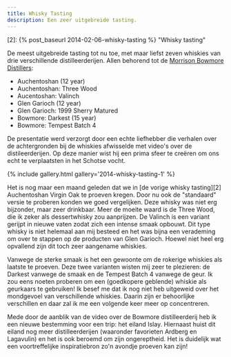 ```yaml
---
title: Whisky Tasting
description: Een zeer uitgebreide tasting.
---
```

[1]: http://www.morrisonbowmore.co.uk/
[2]: {% post_baseurl 2014-02-06-whisky-tasting %} "Whisky tasting"

De meest uitgebreide tasting tot nu toe, met maar liefst zeven whiskies van drie verschillende distilleerderijen. Allen behorend tot de [Morrison Bowmore Distillers][1]:

- Auchentoshan (12 year)
- Auchentoshan: Three Wood
- Aucentoshan: Valinch
- Glen Garioch (12 year)
- Glen Garioch: 1999 Sherry Matured
- Bowmore: Darkest (15 year)
- Bowmore: Tempest Batch 4

<a name="more"></a>

De presentatie werd verzorgt door een echte liefhebber die verhalen over de achtergronden bij de whiskies afwisselde met video's over de distileerderijen. Op deze manier wist hij een prima sfeer te creëren om ons echt te verplaatsten in het Schotse vocht.

{% include gallery.html gallery='2014-whisky-tasting-1' %}

Het is nog maar een maand geleden dat we in [de vorige whisky tasting][2] Auchentoshan Virgin Oak te proeven kregen. Door nu ook de "standaard" versie te proberen konden we goed vergelijken. Deze whisky was niet erg bijzonder, maar zeer drinkbaar. Meer de moeite waard is de Three Wood, die ik zeker als dessertwhisky zou aanprijzen. De Valinch is een variant gerijpt in nieuwe vaten zodat zich een intense smaak opbouwt. Dit type whisky is niet helemaal aan mij besteed en het was bijna een verademing om over te stappen op de producten van Glen Garioch. Hoewel niet heel erg opvallend zijn dit toch zeer aangename whiskies.

Vanwege de sterke smaak is het een gewoonte om de rokerige whiskies als laatste te proeven. Deze twee varianten wisten mij zeer te plezieren: de Darkest vanwege de smaak en de Tempest Batch 4 vanwege de geur. Ik zou eens noeten proberen om een (goedkopere geblende) whiskie als geurkaars te gebruiken! Ik besef me dat ik nog niet heb uitgeweid over het mondgevoel van verschillende whiskies. Daarin zijn er behoorlijke verschillen en daar zal ik me een volgende keer meer op concentreren.

Mede door de aanblik van de video over de Bowmore distilleerderij heb ik een nieuwe bestemming voor een trip: het eiland Islay. Hiernaast huist dit eiland nog meer distilleerderijen (waaronder favorieten Ardberg en Lagavulin) en het is ook beroemd om zijn ongereptheid. Het is duidelijk wat een voortreffelijke inspiratiebron zo'n avondje proeven kan zijn!